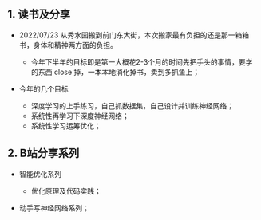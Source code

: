 
## 1. 读书及分享

- 2022/07/23 从秀水园搬到前门东大街，本次搬家最有负担的还是那一箱箱书，身体和精神两方面的负担。
    - 今年下半年的目标即是第一大概花2-3个月的时间先把手头的事情，要学的东西 close 掉，一本本地消化掉书，卖到多抓鱼上；

- 今年的几个目标
    - 深度学习的上手练习，自己抓数据集，自己设计并训练神经网络；
    - 系统性再学习下深度神经网络；
    - 系统性学习运筹优化；


## 2. B站分享系列

- 智能优化系列
    - 优化原理及代码实践；
    
- 动手写神经网络系列；
